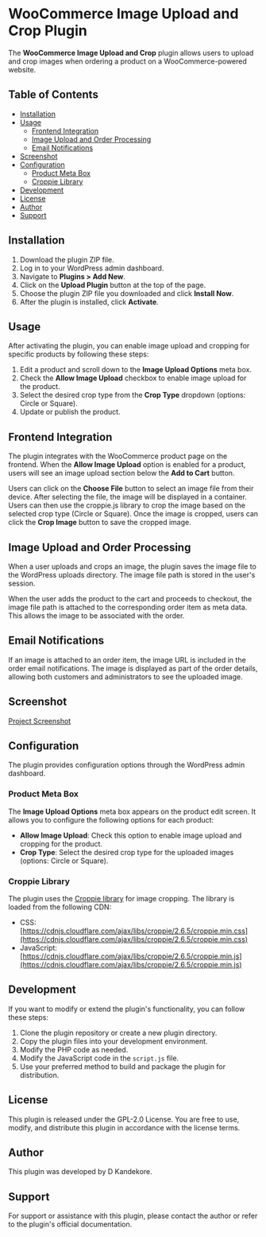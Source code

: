 # WooCommerce Image Upload and Crop Plugin

The **WooCommerce Image Upload and Crop** plugin allows users to upload and crop images when ordering a product on a WooCommerce-powered website.

## Table of Contents
- [Installation](#installation)
- [Usage](#usage)
  - [Frontend Integration](#frontend-integration)
  - [Image Upload and Order Processing](#image-upload-and-order-processing)
  - [Email Notifications](#email-notifications)
- [Screenshot](#screenshot)
- [Configuration](#configuration)
  - [Product Meta Box](#product-meta-box)
  - [Croppie Library](#croppie-library)
- [Development](#development)
- [License](#license)
- [Author](#author)
- [Support](#support)

## Installation

1. Download the plugin ZIP file.
2. Log in to your WordPress admin dashboard.
3. Navigate to **Plugins > Add New**.
4. Click on the **Upload Plugin** button at the top of the page.
5. Choose the plugin ZIP file you downloaded and click **Install Now**.
6. After the plugin is installed, click **Activate**.

## Usage

After activating the plugin, you can enable image upload and cropping for specific products by following these steps:

1. Edit a product and scroll down to the **Image Upload Options** meta box.
2. Check the **Allow Image Upload** checkbox to enable image upload for the product.
3. Select the desired crop type from the **Crop Type** dropdown (options: Circle or Square).
4. Update or publish the product.

## Frontend Integration

The plugin integrates with the WooCommerce product page on the frontend. When the **Allow Image Upload** option is enabled for a product, users will see an image upload section below the **Add to Cart** button.

Users can click on the **Choose File** button to select an image file from their device. After selecting the file, the image will be displayed in a container. Users can then use the croppie.js library to crop the image based on the selected crop type (Circle or Square). Once the image is cropped, users can click the **Crop Image** button to save the cropped image.

## Image Upload and Order Processing

When a user uploads and crops an image, the plugin saves the image file to the WordPress uploads directory. The image file path is stored in the user's session.

When the user adds the product to the cart and proceeds to checkout, the image file path is attached to the corresponding order item as meta data. This allows the image to be associated with the order.

## Email Notifications

If an image is attached to an order item, the image URL is included in the order email notifications. The image is displayed as part of the order details, allowing both customers and administrators to see the uploaded image.

## Screenshot

[Project Screenshot](https://darrenk.uk/wp-content/uploads/2024/01/imageup.jpg)

## Configuration

The plugin provides configuration options through the WordPress admin dashboard.

### Product Meta Box

The **Image Upload Options** meta box appears on the product edit screen. It allows you to configure the following options for each product:

- **Allow Image Upload**: Check this option to enable image upload and cropping for the product.
- **Crop Type**: Select the desired crop type for the uploaded images (options: Circle or Square).

### Croppie Library

The plugin uses the [Croppie library](https://foliotek.github.io/Croppie/) for image cropping. The library is loaded from the following CDN:

- CSS: [https://cdnjs.cloudflare.com/ajax/libs/croppie/2.6.5/croppie.min.css](https://cdnjs.cloudflare.com/ajax/libs/croppie/2.6.5/croppie.min.css)
- JavaScript: [https://cdnjs.cloudflare.com/ajax/libs/croppie/2.6.5/croppie.min.js](https://cdnjs.cloudflare.com/ajax/libs/croppie/2.6.5/croppie.min.js)

## Development

If you want to modify or extend the plugin's functionality, you can follow these steps:

1. Clone the plugin repository or create a new plugin directory.
2. Copy the plugin files into your development environment.
3. Modify the PHP code as needed.
4. Modify the JavaScript code in the `script.js` file.
5. Use your preferred method to build and package the plugin for distribution.

## License

This plugin is released under the GPL-2.0 License. You are free to use, modify, and distribute this plugin in accordance with the license terms.

## Author

This plugin was developed by D Kandekore.

## Support

For support or assistance with this plugin, please contact the author or refer to the plugin's official documentation.
